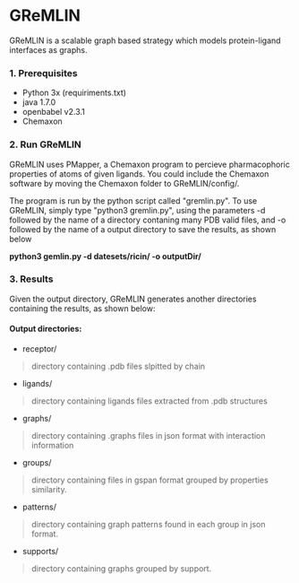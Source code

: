 # GReMLIN

GReMLIN is a scalable graph based strategy which models protein-ligand interfaces as graphs.

### 1. Prerequisites
  * Python 3x (requiriments.txt)
  * java 1.7.0
  * openbabel v2.3.1
  * Chemaxon
  
### 2. Run GReMLIN
 
GReMLIN uses PMapper, a Chemaxon program to percieve pharmacophoric properties of atoms of given ligands. 
You could include the Chemaxon software by moving the Chemaxon folder to GReMLIN/config/. 
 
The program is run by the python script called "gremlin.py". To use GReMLIN, simply
type "python3 gremlin.py", using the parameters -d followed by the name of a directory 
contaning many PDB valid files, and -o followed by the name of a output directory to save 
the results, as shown below

**python3 gemlin.py -d datesets/ricin/ -o outputDir/**

 
### 3. Results

Given the output directory, GReMLIN generates another directories containing the results, as shown below:

#### Output directories:
* receptor/
> directory containing .pdb files slpitted by chain 
* ligands/
> directory containing ligands files extracted from .pdb structures
* graphs/
> directory containing .graphs files in json format with interaction information
* groups/
> directory containing files in gspan format grouped by properties similarity.
* patterns/
> directory containing graph patterns found in each group in json format.
* supports/
> directory containing graphs grouped by support.
